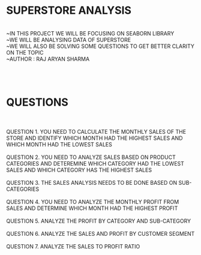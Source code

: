 # SUPERSTORE ANALYSIS
<BR>
~IN THIS PROJECT WE WILL BE FOCUSING ON SEABORN LIBRARY
<BR>
~WE WILL BE ANALYSING DATA OF SUPERSTORE
<BR>
~WE WILL ALSO BE SOLVING SOME QUESTIONS TO GET BETTER CLARITY ON THE TOPIC
<BR>
~AUTHOR : RAJ ARYAN SHARMA
<BR>
<BR>
<BR>
<BR>

# QUESTIONS
<BR>
<BR>
QUESTION 1. YOU NEED TO CALCULATE THE MONTHLY SALES OF THE STORE AND IDENTIFY WHICH MONTH HAD THE HIGHEST SALES AND WHICH MONTH HAD THE LOWEST SALES
<BR>
<BR>
QUESTION 2. YOU NEED TO ANALYZE SALES BASED ON PRODUCT CATEGORIES AND DETEREMINE WHICH CATEGORY HAD THE LOWEST SALES AND WHICH CATEGORY HAS THE HIGHEST SALES
<BR>
<BR>
QUESTION 3. THE SALES ANALYSIS NEEDS TO BE DONE BASED ON SUB-CATEGORIES
<BR>
<BR>
QUESTION 4. YOU NEED TO ANALYZE THE MONTHLY PROFIT FROM SALES AND DETERMINE WHICH MONTH HAD THE HIGHEST PROFIT
<BR>
<BR>
QUESTION 5. ANALYZE THE PROFIT BY CATEGORY AND SUB-CATEGORY
<BR>
<BR>
QUESTION 6. ANALYZE THE SALES AND PROFIT BY CUSTOMER SEGMENT
<BR>
<BR>
QUESTION 7. ANALYZE THE SALES TO PROFIT RATIO
<BR>
